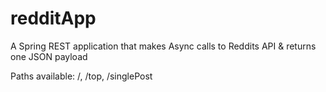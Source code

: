 # redditApp
A Spring REST application that makes Async calls to Reddits API &amp; returns one JSON payload

Paths available: /, /top, /singlePost
